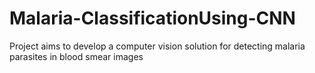 # Malaria-ClassificationUsing-CNN
 Project aims to develop a computer vision solution for detecting malaria parasites in blood smear images
